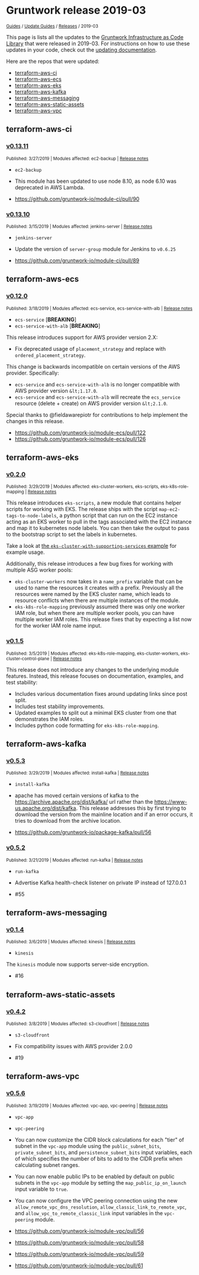 
# Gruntwork release 2019-03

<p style={{marginTop: "-25px"}}><small><a href="/guides">Guides</a> / <a href="/guides/stay-up-to-date">Update Guides</a> / <a href="/guides/stay-up-to-date/releases">Releases</a> / 2019-03</small></p>

This page is lists all the updates to the [Gruntwork Infrastructure as Code 
Library](https://gruntwork.io/infrastructure-as-code-library/) that were released in 2019-03. For instructions 
on how to use these updates in your code, check out the [updating 
documentation](/guides/working-with-code/using-modules#updating).

Here are the repos that were updated:

- [terraform-aws-ci](#terraform-aws-ci)
- [terraform-aws-ecs](#terraform-aws-ecs)
- [terraform-aws-eks](#terraform-aws-eks)
- [terraform-aws-kafka](#terraform-aws-kafka)
- [terraform-aws-messaging](#terraform-aws-messaging)
- [terraform-aws-static-assets](#terraform-aws-static-assets)
- [terraform-aws-vpc](#terraform-aws-vpc)


## terraform-aws-ci


### [v0.13.11](https://github.com/gruntwork-io/terraform-aws-ci/releases/tag/v0.13.11)

<p style={{marginTop: "-20px", marginBottom: "10px"}}>
  <small>Published: 3/27/2019 | Modules affected: ec2-backup | <a href="https://github.com/gruntwork-io/terraform-aws-ci/releases/tag/v0.13.11">Release notes</a></small>
</p>

<div style={{"overflow":"hidden","textOverflow":"ellipsis","display":"-webkit-box","WebkitLineClamp":10,"lineClamp":10,"WebkitBoxOrient":"vertical"}}>

  
* `ec2-backup`


* This module has been updated to use node 8.10, as node 6.10 was deprecated in AWS Lambda.


* https://github.com/gruntwork-io/module-ci/pull/90

</div>


### [v0.13.10](https://github.com/gruntwork-io/terraform-aws-ci/releases/tag/v0.13.10)

<p style={{marginTop: "-20px", marginBottom: "10px"}}>
  <small>Published: 3/15/2019 | Modules affected: jenkins-server | <a href="https://github.com/gruntwork-io/terraform-aws-ci/releases/tag/v0.13.10">Release notes</a></small>
</p>

<div style={{"overflow":"hidden","textOverflow":"ellipsis","display":"-webkit-box","WebkitLineClamp":10,"lineClamp":10,"WebkitBoxOrient":"vertical"}}>

  
* `jenkins-server`


*  Update the version of `server-group` module for Jenkins to `v0.6.25`


* https://github.com/gruntwork-io/module-ci/pull/89

</div>



## terraform-aws-ecs


### [v0.12.0](https://github.com/gruntwork-io/terraform-aws-ecs/releases/tag/v0.12.0)

<p style={{marginTop: "-20px", marginBottom: "10px"}}>
  <small>Published: 3/18/2019 | Modules affected: ecs-service, ecs-service-with-alb | <a href="https://github.com/gruntwork-io/terraform-aws-ecs/releases/tag/v0.12.0">Release notes</a></small>
</p>

<div style={{"overflow":"hidden","textOverflow":"ellipsis","display":"-webkit-box","WebkitLineClamp":10,"lineClamp":10,"WebkitBoxOrient":"vertical"}}>

  
* `ecs-service` [**BREAKING**]
* `ecs-service-with-alb` [**BREAKING**]


This release introduces support for AWS provider version 2.X:

* Fix deprecated usage of `placement_strategy` and replace with `ordered_placement_strategy`.


This change is backwards incompatible on certain versions of the AWS provider. Specifically:

- `ecs-service` and `ecs-service-with-alb` is no longer compatible with AWS provider version `&lt;1.17.0`.
- `ecs-service` and `ecs-service-with-alb` will recreate the `ecs_service` resource (delete + create) on AWS provider version `&lt;2.1.0`.


Special thanks to @fieldawarepiotr for contributions to help implement the changes in this release.


* https://github.com/gruntwork-io/module-ecs/pull/122
* https://github.com/gruntwork-io/module-ecs/pull/126

</div>



## terraform-aws-eks


### [v0.2.0](https://github.com/gruntwork-io/terraform-aws-eks/releases/tag/v0.2.0)

<p style={{marginTop: "-20px", marginBottom: "10px"}}>
  <small>Published: 3/29/2019 | Modules affected: eks-cluster-workers, eks-scripts, eks-k8s-role-mapping | <a href="https://github.com/gruntwork-io/terraform-aws-eks/releases/tag/v0.2.0">Release notes</a></small>
</p>

<div style={{"overflow":"hidden","textOverflow":"ellipsis","display":"-webkit-box","WebkitLineClamp":10,"lineClamp":10,"WebkitBoxOrient":"vertical"}}>

  

This release introduces `eks-scripts`, a new module that contains helper scripts for working with EKS. The release ships with the script `map-ec2-tags-to-node-labels`, a python script that can run on the EC2 instance acting as an EKS worker to pull in the tags associated with the EC2 instance and map it to kubernetes node labels. You can then take the output to pass to the bootstrap script to set the labels in kubernetes.

Take a look at [the `eks-cluster-with-supporting-services` example](https://github.com/gruntwork-io/terraform-aws-eks/tree/master/examples/eks-cluster-with-supporting-services) for example usage.

Additionally, this release introduces a few bug fixes for working with multiple ASG worker pools:

- `eks-cluster-workers` now takes in a `name_prefix` variable that can be used to name the resources it creates with a prefix. Previously all the resources were named by the EKS cluster name, which leads to resource conflicts when there are multiple instances of the module.
- `eks-k8s-role-mapping` previously assumed there was only one worker IAM role, but when there are multiple worker pools, you can have multiple worker IAM roles. This release fixes that by expecting a list now for the worker IAM role name input.


</div>


### [v0.1.5](https://github.com/gruntwork-io/terraform-aws-eks/releases/tag/v0.1.5)

<p style={{marginTop: "-20px", marginBottom: "10px"}}>
  <small>Published: 3/5/2019 | Modules affected: eks-k8s-role-mapping, eks-cluster-workers, eks-cluster-control-plane | <a href="https://github.com/gruntwork-io/terraform-aws-eks/releases/tag/v0.1.5">Release notes</a></small>
</p>

<div style={{"overflow":"hidden","textOverflow":"ellipsis","display":"-webkit-box","WebkitLineClamp":10,"lineClamp":10,"WebkitBoxOrient":"vertical"}}>

  

This release does not introduce any changes to the underlying module features. Instead, this release focuses on documentation, examples, and test stability:

- Includes various documentation fixes around updating links since post split.
- Includes test stability improvements.
- Updated examples to split out a minimal EKS cluster from one that demonstrates the IAM roles.
- Includes python code formatting for `eks-k8s-role-mapping`.




</div>



## terraform-aws-kafka


### [v0.5.3](https://github.com/gruntwork-io/terraform-aws-kafka/releases/tag/v0.5.3)

<p style={{marginTop: "-20px", marginBottom: "10px"}}>
  <small>Published: 3/29/2019 | Modules affected: install-kafka | <a href="https://github.com/gruntwork-io/terraform-aws-kafka/releases/tag/v0.5.3">Release notes</a></small>
</p>

<div style={{"overflow":"hidden","textOverflow":"ellipsis","display":"-webkit-box","WebkitLineClamp":10,"lineClamp":10,"WebkitBoxOrient":"vertical"}}>

  
* `install-kafka`


*  apache has moved certain versions of kafka to the https://archive.apache.org/dist/kafka/ url rather than the https://www-us.apache.org/dist/kafka. This release addresses this by first trying to download the version from the mainline location and if an error occurs, it tries to download from the archive location.


* https://github.com/gruntwork-io/package-kafka/pull/56


</div>


### [v0.5.2](https://github.com/gruntwork-io/terraform-aws-kafka/releases/tag/v0.5.2)

<p style={{marginTop: "-20px", marginBottom: "10px"}}>
  <small>Published: 3/21/2019 | Modules affected: run-kafka | <a href="https://github.com/gruntwork-io/terraform-aws-kafka/releases/tag/v0.5.2">Release notes</a></small>
</p>

<div style={{"overflow":"hidden","textOverflow":"ellipsis","display":"-webkit-box","WebkitLineClamp":10,"lineClamp":10,"WebkitBoxOrient":"vertical"}}>

  
* `run-kafka`


*  Advertise Kafka health-check listener on private IP instead of 127.0.0.1 


* #55 


</div>



## terraform-aws-messaging


### [v0.1.4](https://github.com/gruntwork-io/terraform-aws-messaging/releases/tag/v0.1.4)

<p style={{marginTop: "-20px", marginBottom: "10px"}}>
  <small>Published: 3/6/2019 | Modules affected: kinesis | <a href="https://github.com/gruntwork-io/terraform-aws-messaging/releases/tag/v0.1.4">Release notes</a></small>
</p>

<div style={{"overflow":"hidden","textOverflow":"ellipsis","display":"-webkit-box","WebkitLineClamp":10,"lineClamp":10,"WebkitBoxOrient":"vertical"}}>

  
* `kinesis`


The `kinesis` module now supports server-side encryption.


* #16 


</div>



## terraform-aws-static-assets


### [v0.4.2](https://github.com/gruntwork-io/terraform-aws-static-assets/releases/tag/v0.4.2)

<p style={{marginTop: "-20px", marginBottom: "10px"}}>
  <small>Published: 3/8/2019 | Modules affected: s3-cloudfront | <a href="https://github.com/gruntwork-io/terraform-aws-static-assets/releases/tag/v0.4.2">Release notes</a></small>
</p>

<div style={{"overflow":"hidden","textOverflow":"ellipsis","display":"-webkit-box","WebkitLineClamp":10,"lineClamp":10,"WebkitBoxOrient":"vertical"}}>

  
* `s3-cloudfront`


* Fix compatibility issues with AWS provider 2.0.0 


* #19 

</div>



## terraform-aws-vpc


### [v0.5.6](https://github.com/gruntwork-io/terraform-aws-vpc/releases/tag/v0.5.6)

<p style={{marginTop: "-20px", marginBottom: "10px"}}>
  <small>Published: 3/19/2019 | Modules affected: vpc-app, vpc-peering | <a href="https://github.com/gruntwork-io/terraform-aws-vpc/releases/tag/v0.5.6">Release notes</a></small>
</p>

<div style={{"overflow":"hidden","textOverflow":"ellipsis","display":"-webkit-box","WebkitLineClamp":10,"lineClamp":10,"WebkitBoxOrient":"vertical"}}>

  
* `vpc-app`
* `vpc-peering`


* You can now customize the CIDR block calculations for each "tier" of subnet in the `vpc-app` module using the `public_subnet_bits`, `private_subnet_bits`, and `persistence_subnet_bits` input variables, each of which specifies the number of bits to add to the CIDR prefix when calculating subnet ranges.
* You can now enable public IPs to be enabled by default on public subnets in the `vpc-app` module by setting the `map_public_ip_on_launch` input variable to `true`.
* You can now configure the VPC peering connection using the new `allow_remote_vpc_dns_resolution`, `allow_classic_link_to_remote_vpc`, and `allow_vpc_to_remote_classic_link` input variables in the `vpc-peering` module.


* https://github.com/gruntwork-io/module-vpc/pull/56
* https://github.com/gruntwork-io/module-vpc/pull/58
* https://github.com/gruntwork-io/module-vpc/pull/59
* https://github.com/gruntwork-io/module-vpc/pull/61

</div>




<!-- ##DOCS-SOURCER-START
{
  "sourcePlugin": "releases",
  "hash": "61163ab82821640f8c815266920df348"
}
##DOCS-SOURCER-END -->
